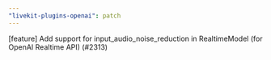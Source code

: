 ```yaml
---
"livekit-plugins-openai": patch
---
```


[feature] Add support for input_audio_noise_reduction in RealtimeModel (for OpenAI Realtime API) (#2313)
